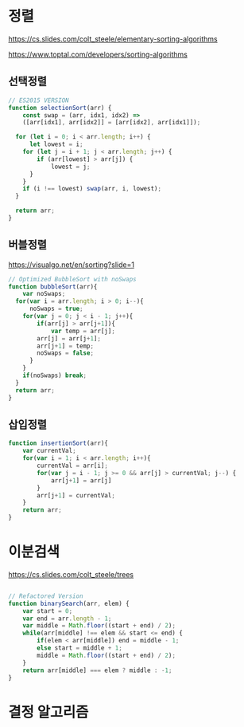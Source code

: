 # 정렬

https://cs.slides.com/colt_steele/elementary-sorting-algorithms

https://www.toptal.com/developers/sorting-algorithms

## 선택정렬

```JavaScript
// ES2015 VERSION
function selectionSort(arr) {
    const swap = (arr, idx1, idx2) =>
    ([arr[idx1], arr[idx2]] = [arr[idx2], arr[idx1]]);

  for (let i = 0; i < arr.length; i++) {
      let lowest = i;
    for (let j = i + 1; j < arr.length; j++) {
        if (arr[lowest] > arr[j]) {
            lowest = j;
      }
    }
    if (i !== lowest) swap(arr, i, lowest);
  }

  return arr;
}
```

## 버블정렬

https://visualgo.net/en/sorting?slide=1

```JavaScript
// Optimized BubbleSort with noSwaps
function bubbleSort(arr){
    var noSwaps;
  for(var i = arr.length; i > 0; i--){
      noSwaps = true;
    for(var j = 0; j < i - 1; j++){
        if(arr[j] > arr[j+1]){
            var temp = arr[j];
        arr[j] = arr[j+1];
        arr[j+1] = temp;
        noSwaps = false;
      }
    }
    if(noSwaps) break;
  }
  return arr;
}
```

## 삽입정렬

```JavaScript
function insertionSort(arr){
	var currentVal;
    for(var i = 1; i < arr.length; i++){
        currentVal = arr[i];
        for(var j = i - 1; j >= 0 && arr[j] > currentVal; j--) {
            arr[j+1] = arr[j]
        }
        arr[j+1] = currentVal;
    }
    return arr;
}

```

# 이분검색

https://cs.slides.com/colt_steele/trees

```JavaScript

// Refactored Version
function binarySearch(arr, elem) {
    var start = 0;
    var end = arr.length - 1;
    var middle = Math.floor((start + end) / 2);
    while(arr[middle] !== elem && start <= end) {
        if(elem < arr[middle]) end = middle - 1;
        else start = middle + 1;
        middle = Math.floor((start + end) / 2);
    }
    return arr[middle] === elem ? middle : -1;
}

```

# 결정 알고리즘
